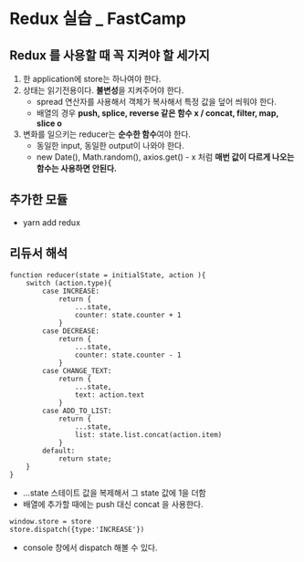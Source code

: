# Redux 실습 _ FastCamp

## Redux 를 사용할 때 꼭 지켜야 할 세가지
1. 한 application에 store는 하나여야 한다. 
2. 상태는 읽기전용이다. **불변성**을 지켜주어야 한다.
    * spread 연산자를 사용해서 객체가 복사해서 특정 값을 덮어 씌워야 한다.
    * 배열의 경우 **push, splice, reverse 같은 함수 x / concat, filter, map, slice o**
3. 변화를 일으키는 reducer는 **순수한 함수**여야 한다.
    * 동일한 input, 동일한 output이 나와야 한다. 
    * new Date(), Math.random(), axios.get() - x 처럼 **매번 값이 다르게 나오는 함수는 사용하면 안된다.**
    
## 추가한 모듈
* yarn add redux

## 리듀서 해석
```
function reducer(state = initialState, action ){
    switch (action.type){
        case INCREASE:
            return {
                ...state,
                counter: state.counter + 1
            }
        case DECREASE:
            return {
                ...state,
                counter: state.counter - 1
            }
        case CHANGE_TEXT:
            return {
                ...state,
                text: action.text
            }
        case ADD_TO_LIST:
            return {
                ...state,
                list: state.list.concat(action.item)
            }
        default:
            return state;
    }
}
```
* ...state 스테이트 값을 복제해서 그 state 값에 1을 더함
* 배열에 추가할 때에는 push 대신 concat 을 사용한다.

```
window.store = store
store.dispatch({type:'INCREASE'})
```
* console 창에서 dispatch 해볼 수 있다. 
